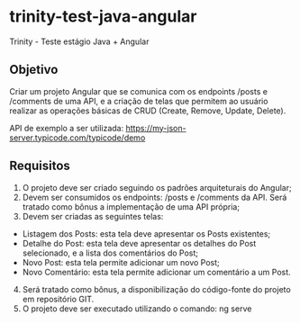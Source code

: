 # trinity-test-java-angular
Trinity - Teste estágio Java + Angular

## Objetivo
Criar um projeto Angular que se comunica com os endpoints /posts e /comments de uma API, e a criação de telas que permitem ao usuário realizar as operações básicas de CRUD (Create, Remove, Update, Delete).

API de exemplo a ser utilizada: https://my-json-server.typicode.com/typicode/demo

## Requisitos
1. O projeto deve ser criado seguindo os padrões arquiteturais do Angular;
2. Devem ser consumidos os endpoints: /posts e /comments da API. Será tratado como bônus a implementação de uma API própria;
3. Devem ser criadas as seguintes telas: 
  - Listagem dos Posts: esta tela deve apresentar os Posts existentes;
  - Detalhe do Post: esta tela deve apresentar os detalhes do Post selecionado, e a lista dos comentários do Post;
  - Novo Post: esta tela permite adicionar um novo Post;
  - Novo Comentário: esta tela permite adicionar um comentário a um Post.
4. Será tratado como bônus, a disponibilização do código-fonte do projeto em repositório GIT.
5. O projeto deve ser executado utilizando o comando: ng serve
